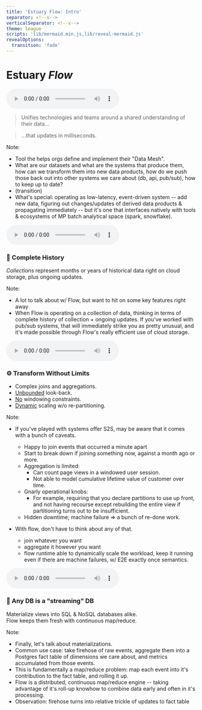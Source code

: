 ```yaml
---
title: 'Estuary Flow: Intro'
separator: <!--s-->
verticalSeparator: <!--v-->
theme: league
scripts: 'lib/mermaid.min.js,lib/reveal-mermaid.js'
revealOptions:
  transition: 'fade'
---
```


# Estuary <i>Flow</i>

<!--s-->
<audio controls src="media/intro_intro.m4a"></audio>

> Unifies technologies and teams around a shared understanding of
their data...

> ...that updates in milliseconds.

Note:
- Tool the helps orgs define and implement their "Data Mesh".
- What are our datasets and what are the systems that produce them,
  how can we transform them
  into new data products, how do we push those back out into other
  systems we care about (db, api, pub/sub), how to keep up to date?
- (transition)
- What's special: operating as low-latency, event-driven system
	-- add new data, figuring out changes/updates of derived data products & propagating immediately
	-- but it's one that interfaces natively with tools & ecosystems of MP batch analytical space (spark, snowflake).

<!--s-->
<audio controls src="media/intro_complete_history.m4a"></audio>

### 🧾 Complete History 

_Collections_ represent months or years of historical data right on cloud storage, plus ongoing updates.

Note:
 - A lot to talk about w/ Flow, but want to hit on some key features right away
 - When Flow is operating on a collection of data,
 	thinking in terms of complete history of collection + ongoing updates.
      If you've worked with pub/sub systems, that will immediately strike you as pretty unusual,
      and it's made possible through Flow's really efficient use of cloud storage.

<!--s-->
<audio controls src="media/intro_transform_without_limits.m4a"></audio>

### ⚙️ Transform Without Limits

- Complex joins and aggregations.
- <u>Unbounded</u> look-back.
- <u>No</u> windowing constraints.
- <u>Dynamic</u> scaling w/o re-partitioning.


Note:

 - If you've played with systems offer S2S, may be aware that it comes with a bunch of caveats.
   - Happy to join events that occurred a minute apart
   - Start to break down if joining something now, against a month ago or more.
   - Aggregation is limited:
       - Can count page views in a windowed user session.
       - Not able to model cumulative lifetime value of customer over time.
   - Gnarly operational knobs:
       - For example, requiring that you declare partitions to use up front,
         and not having recourse except rebuilding the entire view if partitioning
	 turns out to be insufficient.
   - Hidden downtime; machine failure => a bunch of re-done work.

 - With flow, don't have to think about any of that.
   - join whatever you want
   - aggregate it however you want
   - flow runtime able to dynamically scale the workload,
     keep it running even if there are machine failures,
     w/ E2E exactly once semantics.
   
<!--s-->
<audio controls src="media/intro_any_db_is_streaming.m4a"></audio>

### 💨 Any DB is a "streaming" DB

Materialize views into SQL & NoSQL databases alike.<br>
Flow keeps them fresh with continuous map/reduce.

Note:
 - Finally, let's talk about materializations.
  - Common use case: take firehose of raw events, aggregate them into a Postgres fact table of dimensions we care about, and metrics accumulated from those events.
  - This is fundamentally a map/reduce problem: map each event into it's contribution to the fact table, and rolling it up.
  - Flow is a distributed, continuous map/reduce engine -- taking advantage of it's roll-up knowhow to combine data early and often in it's processing.
  - Observation: firehose turns into relative trickle of updates to fact table

